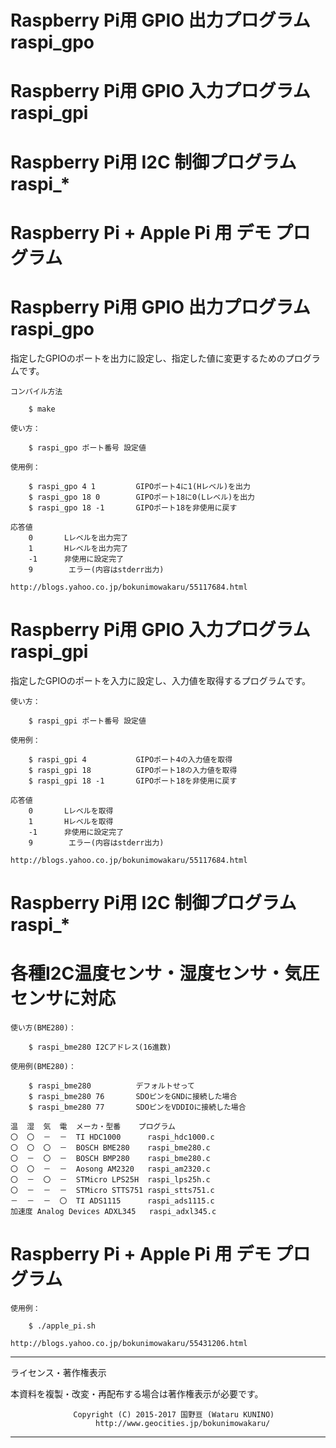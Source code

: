# Raspberry Pi用 GPIO 出力プログラム  raspi_gpo
# Raspberry Pi用 GPIO 入力プログラム  raspi_gpi
# Raspberry Pi用 I2C 制御プログラム  raspi_*
# Raspberry Pi + Apple Pi 用 デモ プログラム

# Raspberry Pi用 GPIO 出力プログラム  raspi_gpo

指定したGPIOのポートを出力に設定し、指定した値に変更するためのプログラムです。

    コンパイル方法

        $ make

    使い方：

        $ raspi_gpo ポート番号 設定値

    使用例：

        $ raspi_gpo 4 1         GIPOポート4に1(Hレベル)を出力
        $ raspi_gpo 18 0        GIPOポート18に0(Lレベル)を出力
        $ raspi_gpo 18 -1       GIPOポート18を非使用に戻す

    応答値
        0       Lレベルを出力完了
        1       Hレベルを出力完了
        -1      非使用に設定完了
        9        エラー(内容はstderr出力)

    http://blogs.yahoo.co.jp/bokunimowakaru/55117684.html

# Raspberry Pi用 GPIO 入力プログラム  raspi_gpi

指定したGPIOのポートを入力に設定し、入力値を取得するプログラムです。

    使い方：

        $ raspi_gpi ポート番号 設定値

    使用例：

        $ raspi_gpi 4           GIPOポート4の入力値を取得
        $ raspi_gpi 18          GIPOポート18の入力値を取得
        $ raspi_gpi 18 -1       GIPOポート18を非使用に戻す

    応答値
        0       Lレベルを取得
        1       Hレベルを取得
        -1      非使用に設定完了
        9        エラー(内容はstderr出力)

    http://blogs.yahoo.co.jp/bokunimowakaru/55117684.html

# Raspberry Pi用 I2C 制御プログラム  raspi_*
# 各種I2C温度センサ・湿度センサ・気圧センサに対応

    使い方(BME280)：

        $ raspi_bme280 I2Cアドレス(16進数)

    使用例(BME280)：

        $ raspi_bme280          デフォルトせって
        $ raspi_bme280 76       SDOピンをGNDに接続した場合
        $ raspi_bme280 77       SDOピンをVDDIOに接続した場合

    温  湿  気  電  メーカ・型番    プログラム
    〇  〇  －  －  TI HDC1000      raspi_hdc1000.c 
    〇  〇  〇  －  BOSCH BME280    raspi_bme280.c 
    〇  －  〇  －  BOSCH BMP280    raspi_bme280.c 
    〇  〇  －  －  Aosong AM2320   raspi_am2320.c 
    〇  －  〇  －  STMicro LPS25H  raspi_lps25h.c 
    〇  －  －  －  STMicro STTS751 raspi_stts751.c 
    －  －  －  〇  TI ADS1115      raspi_ads1115.c 
    加速度 Analog Devices ADXL345   raspi_adxl345.c 

# Raspberry Pi + Apple Pi 用 デモ プログラム

    使用例：

        $ ./apple_pi.sh

    http://blogs.yahoo.co.jp/bokunimowakaru/55431206.html

----------------------------------------------------------------
ライセンス・著作権表示

本資料を複製・改変・再配布する場合は著作権表示が必要です。

                  Copyright (C) 2015-2017 国野亘 (Wataru KUNINO)
                       http://www.geocities.jp/bokunimowakaru/
----------------------------------------------------------------

